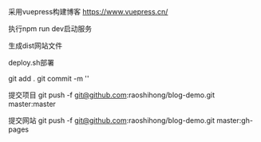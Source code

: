 采用vuepress构建博客
https://www.vuepress.cn/

执行npm run dev启动服务

生成dist网站文件

deploy.sh部署

git add .
git commit -m ''

提交项目
git push -f git@github.com:raoshihong/blog-demo.git master:master

提交网站
git push -f git@github.com:raoshihong/blog-demo.git master:gh-pages